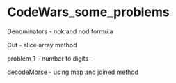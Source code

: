 # CodeWars_some_problems

Denominators - nok and nod formula

Cut - slice array method

problem_1 - number to digits-


decodeMorse - using map and joined method
